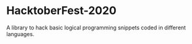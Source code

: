 # HacktoberFest-2020
A library to hack basic logical programming snippets coded in different languages.
